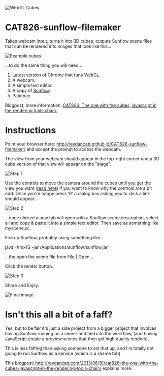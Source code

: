 ![WebGL Cubes](http://cattopus23.com/img/panel-CAT826.png)

CAT826-sunflow-filemaker
========================

Takes webcam input, turns it into 3D cubes, outputs Sunflow scene files that can be rendered into images that look like this...

![Example cubes](https://raw.github.com/revdancatt/CAT826-sunflow-filemaker/master/img/example.jpg)

...to do the same thing you will need...

1. Latest version of Chrome that runs WebGL.
2. A webcam.
3. A simple text editor.
4. A copy of [Sunflow](http://sunflow.sourceforge.net/).
5. Patience.

Blogpost, more information: [CAT826: The one with the cubes, javascript in the rendering tools chain.](http://revdancatt.com/2013/06/10/cat826-the-one-with-the-cubes-javascript-in-the-rendering-tools-chain)

Instructions
============

Point your browser here: http://revdancatt.github.io/CAT826-sunflow-filemaker/ and accept the prompt to access the webcam.

The view from your webcam should appear in the top-right corner and a 3D cube version of that view will appear on the "stage".

![Step 1](https://raw.github.com/revdancatt/CAT826-sunflow-filemaker/master/img/step1.jpg)

Use the controls to move the camera around the cubes until you get the view you want ([read here](http://revdancatt.com/2013/06/10/cat826-the-one-with-the-cubes-javascript-in-the-rendering-tools-chain/#weirdcontrols)) if you
want to know why the controls are a bit odd. Once you're happy press 'R' a dialog box asking you to click a link should appear...

![Step 2](https://raw.github.com/revdancatt/CAT826-sunflow-filemaker/master/img/step2.jpg)

...once clicked a new tab will open with a Sunflow scene description, select all and copy & paste it into a simple text
editor. Then save as something like myscene.sc.

Fire up Sunflow, probably using something like...

java -Xmx1G -jar /Applications/sunflow/sunflow.jar

...the open the scene file from File | Open...

Click the render button.

![Step 3](https://raw.github.com/revdancatt/CAT826-sunflow-filemaker/master/img/step3.jpg)

Share and Enjoy.

![Final image](https://raw.github.com/revdancatt/CAT826-sunflow-filemaker/master/img/final.jpg)

Isn't this all a bit of a faff?
===============================

Yes, but to be fair it's just a side project from a bigger project that involves having Sunflow running on
a server and tied into the workflow, (and having JavaScript create a preview scenes that then get high
quality renders).

This is less faffing than asking someone to set that up, and I'm totally not going to run
Sunflow as a service (which is a shame tbh).

This blogpost: http://revdancatt.com/2013/06/10/cat826-the-one-with-the-cubes-javascript-in-the-rendering-tools-chain/ explains more.



